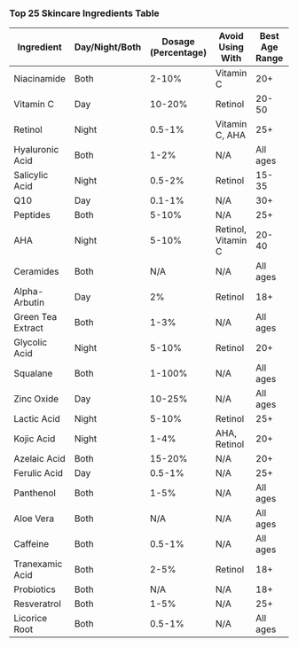 ### Top 25 Skincare Ingredients Table

| Ingredient        | Day/Night/Both | Dosage (Percentage) | Avoid Using With | Best Age Range | Application Area       |
|-------------------|----------------|----------------------|------------------|----------------|------------------------|
| Niacinamide       | Both           | 2-10%               | Vitamin C        | 20+            | Face, neck             |
| Vitamin C         | Day            | 10-20%              | Retinol          | 20-50          | Face                   |
| Retinol           | Night          | 0.5-1%              | Vitamin C, AHA   | 25+            | Face                   |
| Hyaluronic Acid   | Both           | 1-2%                | N/A              | All ages       | Face, neck             |
| Salicylic Acid    | Night          | 0.5-2%              | Retinol          | 15-35          | Face, back             |
| Q10               | Day            | 0.1-1%              | N/A              | 30+            | Face                   |
| Peptides          | Both           | 5-10%               | N/A              | 25+            | Face, eyes             |
| AHA               | Night          | 5-10%               | Retinol, Vitamin C | 20-40       | Face                   |
| Ceramides         | Both           | N/A                 | N/A              | All ages       | Face, body             |
| Alpha-Arbutin     | Day            | 2%                  | Retinol          | 18+            | Face                   |
| Green Tea Extract | Both           | 1-3%                | N/A              | All ages       | Face                   |
| Glycolic Acid     | Night          | 5-10%               | Retinol          | 20+            | Face, body             |
| Squalane          | Both           | 1-100%              | N/A              | All ages       | Face, neck             |
| Zinc Oxide        | Day            | 10-25%              | N/A              | All ages       | Face (sunscreen)       |
| Lactic Acid       | Night          | 5-10%               | Retinol          | 25+            | Face                   |
| Kojic Acid        | Night          | 1-4%                | AHA, Retinol     | 20+            | Face                   |
| Azelaic Acid      | Both           | 15-20%              | N/A              | 20+            | Face                   |
| Ferulic Acid      | Day            | 0.5-1%              | N/A              | 25+            | Face                   |
| Panthenol         | Both           | 1-5%                | N/A              | All ages       | Face, body             |
| Aloe Vera         | Both           | N/A                 | N/A              | All ages       | Face, body             |
| Caffeine          | Both           | 0.5-1%              | N/A              | All ages       | Eyes                   |
| Tranexamic Acid   | Both           | 2-5%                | Retinol          | 18+            | Face                   |
| Probiotics        | Both           | N/A                 | N/A              | 18+            | Face, neck             |
| Resveratrol       | Both           | 1-5%                | N/A              | 25+            | Face                   |
| Licorice Root     | Both           | 0.5-1%              | N/A              | All ages       | Face, body             |
